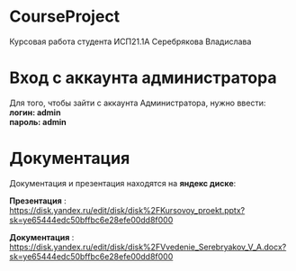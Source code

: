 # CourseProject

Курсовая работа студента ИСП21.1А Серебрякова Владислава

 # Вход с аккаунта администратора

Для того, чтобы зайти с аккаунта Администратора, нужно ввести:        
**логин: admin**        
**пароль: admin**

# Документация

Документация и презентация находятся на **яндекс диске**:

**Презентация** : https://disk.yandex.ru/edit/disk/disk%2FKursovoy_proekt.pptx?sk=ye65444edc50bffbc6e28efe00dd8f000

**Документация** : https://disk.yandex.ru/edit/disk/disk%2FVvedenie_Serebryakov_V_A.docx?sk=ye65444edc50bffbc6e28efe00dd8f000
